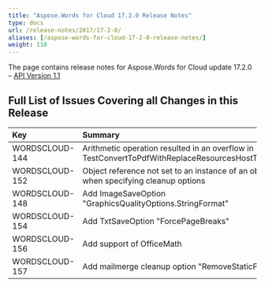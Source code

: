 ```yaml
---
title: "Aspose.Words for Cloud 17.2.0 Release Notes"
type: docs
url: /release-notes/2017/17-2-0/
aliases: [/aspose-words-for-cloud-17-2-0-release-notes/]
weight: 110
---
```


The page contains release notes for Aspose.Words for Cloud update 17.2.0 – [API Version 1.1](http://api.aspose.com/v1.1/swagger/ui/index)

## Full List of Issues Covering all Changes in this Release

|Key|Summary|Category|
| :- | :- | :- |
|WORDSCLOUD-144|Arithmetic operation resulted in an overflow in TestConvertToPdfWithReplaceResourcesHostToOption|Bug|
|WORDSCLOUD-152|Object reference not set to an instance of an object when specifying cleanup options|Bug|
|WORDSCLOUD-148|Add ImageSaveOption "GraphicsQualityOptions.StringFormat"|Feature|
|WORDSCLOUD-154|Add TxtSaveOption "ForcePageBreaks"|Feature|
|WORDSCLOUD-156|Add support of OfficeMath|Feature|
|WORDSCLOUD-157|Add mailmerge cleanup option "RemoveStaticFields"|Feature|

